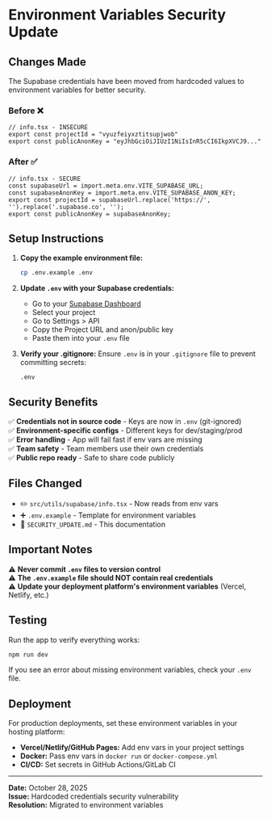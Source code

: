 # Environment Variables Security Update

## Changes Made

The Supabase credentials have been moved from hardcoded values to environment variables for better security.

### Before ❌
```tsx
// info.tsx - INSECURE
export const projectId = "vyuzfeiyxztitsupjwob"
export const publicAnonKey = "eyJhbGciOiJIUzI1NiIsInR5cCI6IkpXVCJ9..."
```

### After ✅
```tsx
// info.tsx - SECURE
const supabaseUrl = import.meta.env.VITE_SUPABASE_URL;
const supabaseAnonKey = import.meta.env.VITE_SUPABASE_ANON_KEY;
export const projectId = supabaseUrl.replace('https://', '').replace('.supabase.co', '');
export const publicAnonKey = supabaseAnonKey;
```

## Setup Instructions

1. **Copy the example environment file:**
   ```bash
   cp .env.example .env
   ```

2. **Update `.env` with your Supabase credentials:**
   - Go to your [Supabase Dashboard](https://app.supabase.com)
   - Select your project
   - Go to Settings > API
   - Copy the Project URL and anon/public key
   - Paste them into your `.env` file

3. **Verify your .gitignore:**
   Ensure `.env` is in your `.gitignore` file to prevent committing secrets:
   ```gitignore
   .env
   ```

## Security Benefits

✅ **Credentials not in source code** - Keys are now in `.env` (git-ignored)  
✅ **Environment-specific configs** - Different keys for dev/staging/prod  
✅ **Error handling** - App will fail fast if env vars are missing  
✅ **Team safety** - Team members use their own credentials  
✅ **Public repo ready** - Safe to share code publicly  

## Files Changed

- ✏️ `src/utils/supabase/info.tsx` - Now reads from env vars
- ➕ `.env.example` - Template for environment variables
- 📝 `SECURITY_UPDATE.md` - This documentation

## Important Notes

⚠️ **Never commit `.env` files to version control**  
⚠️ **The `.env.example` file should NOT contain real credentials**  
⚠️ **Update your deployment platform's environment variables** (Vercel, Netlify, etc.)

## Testing

Run the app to verify everything works:
```bash
npm run dev
```

If you see an error about missing environment variables, check your `.env` file.

## Deployment

For production deployments, set these environment variables in your hosting platform:

- **Vercel/Netlify/GitHub Pages:** Add env vars in your project settings
- **Docker:** Pass env vars in `docker run` or `docker-compose.yml`
- **CI/CD:** Set secrets in GitHub Actions/GitLab CI

---
**Date:** October 28, 2025  
**Issue:** Hardcoded credentials security vulnerability  
**Resolution:** Migrated to environment variables
